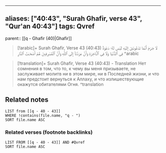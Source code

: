 
---
aliases: ["40:43", "Surah Ghafir, verse 43", "Qur'an 40:43"]
tags: Qvref
---

parent:: [[q - Ghafir (40)|Ghafir]]

> [!arabic]+ Surah Ghafir, Verse 43 (40:43)
> <span class="quran-arabic">لَا جَرَمَ أَنَّمَا تَدْعُونَنِىٓ إِلَيْهِ لَيْسَ لَهُۥ دَعْوَةٌ فِى ٱلدُّنْيَا وَلَا فِى ٱلْـَٔاخِرَةِ وَأَنَّ مَرَدَّنَآ إِلَى ٱللَّهِ وَأَنَّ ٱلْمُسْرِفِينَ هُمْ أَصْحَـٰبُ ٱلنَّارِ</span>
^arabic

> [!translation]+ Surah Ghafir, Verse 43 (40:43) - Translation
> Нет сомнения в том, что то, к чему вы меня призываете, не заслуживает молитв ни в этом мире, ни в Последней жизни, и что нам предстоит вернуться к Аллаху, и что излишествующие окажутся обитателями Огня.
^translation



## Related notes
```dataview
LIST from [[q - 40 - 43]]
WHERE !contains(file.name, "q - ")
SORT file.name ASC
```

### Related verses (footnote backlinks)
```dataview
LIST FROM [[q - 40 - 43]] AND #Qvref
SORT file.name ASC
```

